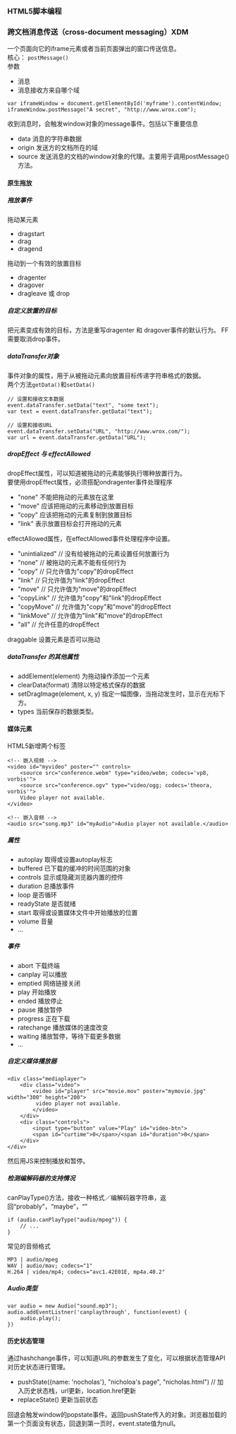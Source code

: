 ### HTML5脚本编程

### 跨文档消息传送（cross-document messaging）XDM
一个页面向它的iframe元素或者当前页面弹出的窗口传送信息。  
核心： `postMessage()`  
参数

- 消息
- 消息接收方来自哪个域  

```
var iframeWindow = document.getElementById('myframe').contentWindow;
iframeWindow.postMessage("A secret", "http://www.wrox.com");
```

收到消息时，会触发window对象的message事件。包括以下重要信息

- data 消息的字符串数据
- origin  发送方的文档所在的域
- source 发送消息的文档的window对象的代理。主要用于调用postMessage()方法。

#### 原生拖放
##### 拖放事件
拖动某元素  

- dragstart
- drag
- dragend 

拖动到一个有效的放置目标  

- dragenter
- dragover
- dragleave 或 drop

##### 自定义放置的目标
把元素变成有效的目标，方法是重写dragenter 和 dragover事件的默认行为。 FF需要取消drop事件。   

##### dataTransfer对象
事件对象的属性，用于从被拖动元素向放置目标传递字符串格式的数据。  
两个方法`getData()`和`setData()`

```
// 设置和接收文本数据
event.dataTransfer.setData("text", "some text");
var text = event.dataTransfer.getData("text");

// 设置和接收URL
event.dataTransfer.setData("URL", "http://www.wrox.com/");
var url = event.dataTransfer.getData("URL");
```

##### dropEffect 与 effectAllowed
dropEffect属性，可以知道被拖动的元素能够执行哪种放置行为。  
要使用dropEffect属性，必须搭配ondragenter事件处理程序

- "none" 不能把拖动的元素放在这里
- "move" 应该把拖动的元素移动到放置目标
- "copy" 应该把拖动的元素复制到放置目标
- "link" 表示放置目标会打开拖动的元素

effectAllowed属性，在effectAllowed事件处理程序中设置。  

- "unintialized" // 没有给被拖动的元素设置任何放置行为 
- "none" // 被拖动的元素不能有任何行为
- "copy" // 只允许值为"copy"的dropEffect
- "link" // 只允许值为"link"的dropEffect
- "move" // 只允许值为"move"的dropEffect
- "copyLink" // 允许值为"copy"和"link"的dropEffect 
- "copyMove" // 允许值为"copy"和"move"的dropEffect
- "linkMove" // 允许值为"link"和"move"的dropEffect
- "all" // 允许任意的dropEffect

draggable 设置元素是否可以拖动

##### dataTransfer 的其他属性
- addElement(element) 为拖动操作添加一个元素
- clearData(format) 清除以特定格式保存的数据
- setDragImage(element, x, y) 指定一幅图像，当拖动发生时，显示在光标下方。
- types 当前保存的数据类型。

#### 媒体元素
HTML5新增两个标签<audio>和<video>。  

```
<!-- 嵌入视频 -->
<video id="myvideo" poster="" controls>
    <source src="conference.webm" type="video/webm; codecs='vp8, vorbis'">
    <source src="conference.ogv" type="video/ogg; codecs='theora, vorbis'">
    Video player not available.
</video>

<!-- 嵌入音频 -->
<audio src="song.mp3" id="myAudio">Audio player not available.</audio>
```

##### 属性
- autoplay 取得或设置autoplay标志
- buffered 已下载的缓冲的时间范围的对象
- controls 显示或隐藏浏览器内置的控件
- duration 总播放事件
- loop 是否循环
- readyState 是否就绪
- start 取得或设置媒体文件中开始播放的位置
- volume 音量
- ...

##### 事件
- abort 下载终端
- canplay 可以播放
- emptied 网络链接关闭
- play 开始播放
- ended 播放停止
- pause 播放暂停
- progress 正在下载
- ratechange 播放媒体的速度改变
- waiting 播放暂停，等待下载更多数据
- ...

##### 自定义媒体播放器
```
<div class="mediaplayer">
    <div class="video">
        <video id="player" src="movie.mov" poster="mymovie.jpg" width="300" height="200"> 
         video player not available.
        </video>
    </div>
    <div class="controls">
        <input type="button" value="Play" id="video-btn">
        <span id="curtime">0</span>/<span id="duration">0</span>
    </div>
</div>
```
然后用JS来控制播放和暂停。

##### 检测编解码器的支持情况
canPlayType()方法，接收一种格式／编解码器字符串，返回“probably”，“maybe”，“”  

```
if (audio.canPlayType("audio/mpeg")) {
    // ...
}
```
常见的音频格式  

```
MP3 | audio/mpeg   
WAV | audio/mav; codecs="1"  
H.264 | video/mp4; codecs="avc1.42E01E, mp4a.40.2"
```

##### Audio类型
<audio>元素有一个构造函数Audio，但是不用插入到文档中。

```
var audio = new Audio("sound.mp3");
audio.addEventListner('canplaythrough', function(event) {
    audio.play();
})
```

#### 历史状态管理
通过hashchange事件，可以知道URL的参数发生了变化，可以根据状态管理API对历史状态进行管理。  

- pushState({name: 'nocholas'}, "nicholoa's page", "nicholas.html") // 加入历史状态栈，url更新，location.href更新
- replaceState()  更新当前状态

回退会触发window的popstate事件。返回pushState传入的对象。浏览器加载的第一个页面没有状态，回退到第一页时，event.state值为null。
































